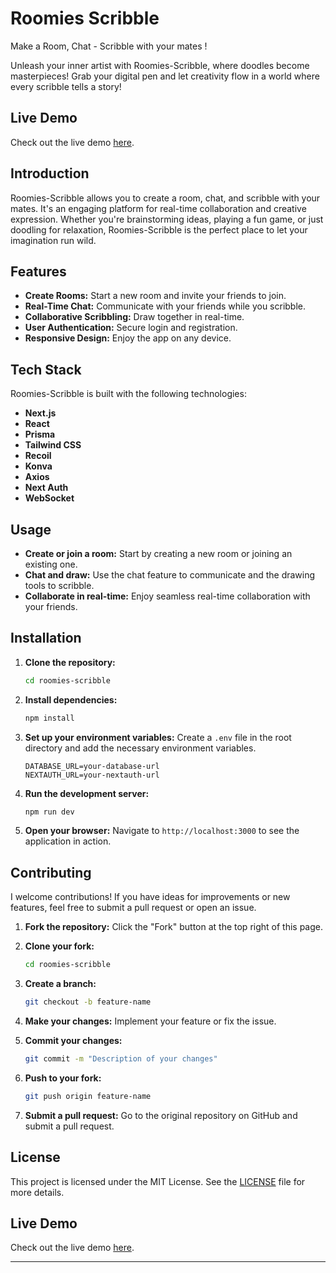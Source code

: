 # Roomies Scribble

Make a Room, Chat - Scribble with your mates !

Unleash your inner artist with Roomies-Scribble, where doodles become masterpieces! Grab your digital pen and let creativity flow in a world where every scribble tells a story!

## Live Demo

Check out the live demo [here](https://roomies-scribble.vercel.app/).


## Introduction
Roomies-Scribble allows you to create a room, chat, and scribble with your mates. It's an engaging platform for real-time collaboration and creative expression. Whether you're brainstorming ideas, playing a fun game, or just doodling for relaxation, Roomies-Scribble is the perfect place to let your imagination run wild.

## Features
- **Create Rooms:** Start a new room and invite your friends to join.
- **Real-Time Chat:** Communicate with your friends while you scribble.
- **Collaborative Scribbling:** Draw together in real-time.
- **User Authentication:** Secure login and registration.
- **Responsive Design:** Enjoy the app on any device.

## Tech Stack
Roomies-Scribble is built with the following technologies:

- **Next.js**
- **React**
- **Prisma**
- **Tailwind CSS**
- **Recoil**
- **Konva**
- **Axios**
- **Next Auth**
- **WebSocket**

## Usage

- **Create or join a room:** Start by creating a new room or joining an existing one.
- **Chat and draw:** Use the chat feature to communicate and the drawing tools to scribble.
- **Collaborate in real-time:** Enjoy seamless real-time collaboration with your friends.


## Installation

1. **Clone the repository:**
   ```bash
   cd roomies-scribble
   ```

2. **Install dependencies:**
   ```bash
   npm install
   ```

3. **Set up your environment variables:**
   Create a `.env` file in the root directory and add the necessary environment variables.
   ```env
   DATABASE_URL=your-database-url
   NEXTAUTH_URL=your-nextauth-url
   ```

4. **Run the development server:**
   ```bash
   npm run dev
   ```

5. **Open your browser:**
   Navigate to `http://localhost:3000` to see the application in action.


## Contributing

I welcome contributions! If you have ideas for improvements or new features, feel free to submit a pull request or open an issue.

1. **Fork the repository:**
   Click the "Fork" button at the top right of this page.

2. **Clone your fork:**
   ```bash
   cd roomies-scribble
   ```

3. **Create a branch:**
   ```bash
   git checkout -b feature-name
   ```

4. **Make your changes:**
   Implement your feature or fix the issue.

5. **Commit your changes:**
   ```bash
   git commit -m "Description of your changes"
   ```

6. **Push to your fork:**
   ```bash
   git push origin feature-name
   ```

7. **Submit a pull request:**
   Go to the original repository on GitHub and submit a pull request.

## License

This project is licensed under the MIT License. See the [LICENSE](LICENSE) file for more details.

## Live Demo

Check out the live demo [here](https://roomies-scribble.vercel.app/).

---
